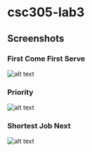 # csc305-lab3

## Screenshots

### First Come First Serve
![alt text](https://github.com/nklnkl/csc305-fall2018-lab3/raw/master/screenshots/fcfs.png "First Come First Serve")

### Priority
![alt text](https://github.com/nklnkl/csc305-fall2018-lab3/raw/master/screenshots/priority.png "Priority")

### Shortest Job Next
![alt text](https://github.com/nklnkl/csc305-fall2018-lab3/raw/master/screenshots/sjn.png "Shortest Job Next")
